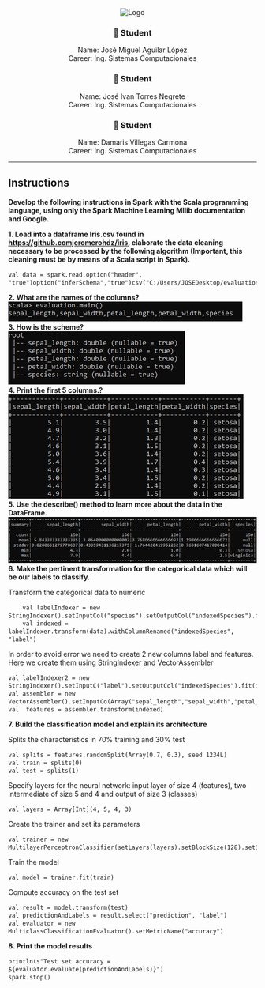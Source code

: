 <center><img alt="Logo" src="https://www.tijuana.tecnm.mx/wp-content/themes/tecnm/images/logo_TECT.png" width=250 height=250></center>

<center>

### :necktie: Student
 Name: José Miguel Aguilar López  
 Career: Ing. Sistemas Computacionales

### :necktie: Student
Name: José Ivan Torres Negrete  
Career: Ing. Sistemas Computacionales

### :necktie: Student
Name: Damaris Villegas Carmona  
Career: Ing. Sistemas Computacionales
</center>

---
## Instructions
**Develop the following instructions in Spark with the Scala programming language, using only the Spark Machine Learning Mllib documentation and Google.**

**1. Load into a dataframe Iris.csv found in https://github.comjcromerohdz/iris, elaborate the data cleaning necessary to be processed by the following algorithm (Important, this cleaning must be by means of a Scala script in Spark).**

    val data = spark.read.option("header", "true")option("inferSchema","true")csv("C:/Users/JOSEDesktop/evaluation/iris.csv") 

**2. What are the names of the columns?**
    ![columns name](img/01.PNG)  
**3. How is the scheme?**  
    ![schema](img/02.PNG)  
**4. Print the first 5 columns.?**  
    ![show_dataframe](img/03.PNG)  
**5. Use the describe() method to learn more about the data in the DataFrame.**  
    ![describe](img/04.PNG)  
**6. Make the pertinent transformation for the categorical data which will be our labels to classify.**

Transform the categorical data to numeric

        val labelIndexer = new StringIndexer().setInputCol("species").setOutputCol("indexedSpecies").fit(data)
        val indexed = labelIndexer.transform(data).withColumnRenamed("indexedSpecies", "label")

In order to avoid error we need to create 2 new columns label and features. Here we create them using StringIndexer and VectorAssembler

    val labelIndexer2 = new StringIndexer().setInputC("label").setOutputCol("indexedSpecies").fit(indexed)
    val assembler = new VectorAssembler().setInputCo(Array("sepal_length","sepal_width","petal_length"petal_width")).setOutputCol("features")
    val  features = assembler.transform(indexed)
**7. Build the classification model and explain its architecture**

Splits the characteristics in 70% training and 30% test

    val splits = features.randomSplit(Array(0.7, 0.3), seed 1234L)
    val train = splits(0)
    val test = splits(1)

Specify layers for the neural network:
input layer of size 4 (features), two intermediate of size 5 and 4 and output of size 3 (classes)

    val layers = Array[Int](4, 5, 4, 3)

Create the trainer and set its parameters

    val trainer = new MultilayerPerceptronClassifier(setLayers(layers).setBlockSize(128).setSeed(1234LsetMaxIter(100)

Train the model

    val model = trainer.fit(train)

Compute accuracy on the test set

    val result = model.transform(test)
    val predictionAndLabels = result.select("prediction", "label")
    val evaluator = new MulticlassClassificationEvaluator().setMetricName("accuracy")

**8. Print the model results**
    
    println(s"Test set accuracy = ${evaluator.evaluate(predictionAndLabels)}")
    spark.stop()